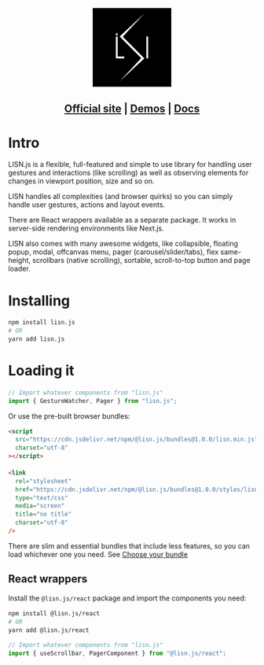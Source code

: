 <div style="text-align: center">
  <a href="https://github.com/lisnjs/lisn.js"><img src="https://raw.githubusercontent.com/lisnjs/lisn.js/master/website/LISN%20logo.png" width="160" height="160" alt="LISN.js"></a>
</div>

<div style="text-align: center">
  <h2><a href="https://lisnjs.github.io/">Official site</a> | <a href="https://lisnjs.github.io/demos/">Demos</a> | <a href="https://lisnjs.github.io/docs/">Docs</a>
</div>

# Intro

LISN.js is a flexible, full-featured and simple to use library for handling user
gestures and interactions (like scrolling) as well as observing elements for
changes in viewport position, size and so on.

LISN handles all complexities (and browser quirks) so you can simply handle user
gestures, actions and layout events.

There are React wrappers available as a separate package. It works in
server-side rendering environments like Next.js.

LISN also comes with many awesome widgets, like collapsible, floating popup, modal,
offcanvas menu, pager (carousel/slider/tabs), flex same-height, scrollbars
(native scrolling), sortable, scroll-to-top button and page loader.

# Installing

```bash
npm install lisn.js
# OR
yarn add lisn.js
```

# Loading it

```javascript
// Import whatever components from "lisn.js"
import { GestureWatcher, Pager } from "lisn.js";
```

Or use the pre-built browser bundles:

```html
<script
  src="https://cdn.jsdelivr.net/npm/@lisn.js/bundles@1.0.0/lisn.min.js"
  charset="utf-8"
></script>

<link
  rel="stylesheet"
  href="https://cdn.jsdelivr.net/npm/@lisn.js/bundles@1.0.0/styles/lisn.css"
  type="text/css"
  media="screen"
  title="no title"
  charset="utf-8"
/>
```

There are slim and essential bundles that include less features, so you can load
whichever one you need. See [Choose your bundle](https://lisnjs.github.io/#bundles)

## React wrappers

Install the `@lisn.js/react` package and import the components you need:

```bash
npm install @lisn.js/react
# OR
yarn add @lisn.js/react
```

```javascript
// Import whatever components from "lisn.js"
import { useScrollbar, PagerComponent } from "@lisn.js/react";
```
